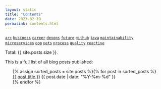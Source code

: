 ```yaml
---
layout: static
title: "Contents"
date: 2023-02-19
permalink: contents.html
---
```

[```arc```](/tag/arc.html)
[```business```](/tag/business.html)
[```career```](/tag/career.html)
[```devops```](/tag/devops.html)
[```future```](/tag/future.html)
[```github```](/tag/github.html)
[```java```](/tag/java.html)
[```maintainability```](/tag/maintainability.html)
[```microservices```](/tag/microservices.html)
[```oop```](/tag/oop.html)
[```pets```](/tag/pets.html)
[```process```](/tag/process.html)
[```quality```](/tag/quality.html)
[```reactive```](/tag/reactive.html)

Total: {{ site.posts.size }}.

This is a full list of all blog posts published:
  <ul class="categories-list">
    {% assign sorted_posts = site.posts %}{% for post in sorted_posts %}
      <div class="posts-list-item">
          <span class="posts-list-item-name float-left"><a href="{{ site.baseurl }}{{ post.url }}">{{ post.title }}</a></span>
        <span class="posts-list-item-date float-right">{{ post.date | date: "%Y-%m-%d" }}</span>
      </div>
    {% endfor %}
  </ul>